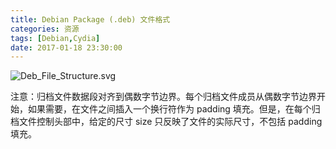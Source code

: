 ```yaml
---
title: Debian Package (.deb) 文件格式
categories: 资源
tags: [Debian,Cydia]
date: 2017-01-18 23:30:00
---
```


![Deb_File_Structure.svg][1]

注意：归档文件数据段对齐到偶数字节边界。每个归档文件成员从偶数字节边界开始，如果需要，在文件之间插入一个换行符作为 padding 填充。但是，在每个归档文件控制头部中，给定的尺寸 size  只反映了文件的实际尺寸，不包括 padding 填充。

  [1]: https://82flex.com/usr/uploads/2017/01/3048380887.svg
